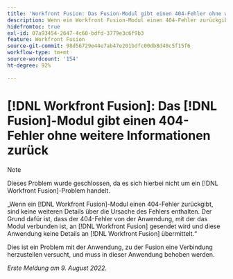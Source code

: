 ```yaml
---
title: 'Workfront Fusion: Das Fusion-Modul gibt einen 404-Fehler ohne weitere Informationen zurück'
description: Wenn ein Workfront Fusion-Modul einen 404-Fehler zurückgibt, enthält der Fehler keine weiteren Details über die Fehlerursache. Der Grund dafür ist, dass der 404-Fehler von der Anwendung, mit der sich das Modul verbindet, an Workfront Fusion gesendet wird und diese Anwendung Workfront Fusion keine zusätzlichen Details zur Verfügung gestellt hat.
hidefromtoc: true
exl-id: 07a93454-2647-4c60-bdfd-3779e3c6f9b3
feature: Workfront Fusion
source-git-commit: 98d56729e44e7ab47e201bdfc00db8d40c5f15f6
workflow-type: tm+mt
source-wordcount: '154'
ht-degree: 92%

---
```


# [!DNL Workfront Fusion]: Das [!DNL Fusion]-Modul gibt einen 404-Fehler ohne weitere Informationen zurück

>[!NOTE]
>
>Dieses Problem wurde geschlossen, da es sich hierbei nicht um ein [!DNL Workfront Fusion]-Problem handelt.

„Wenn ein [!DNL Workfront Fusion]-Modul einen 404-Fehler zurückgibt, sind keine weiteren Details über die Ursache des Fehlers enthalten. Der Grund dafür ist, dass der 404-Fehler von der Anwendung, mit der das Modul verbunden ist, an [!DNL Workfront Fusion] gesendet wird und diese Anwendung keine Details an [!DNL Workfront Fusion] übermittelt.“

Dies ist ein Problem mit der Anwendung, zu der Fusion eine Verbindung herzustellen versucht, und muss in dieser Anwendung behoben werden.

_Erste Meldung am 9. August 2022._
